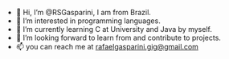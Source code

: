 - 👋 Hi, I’m @RSGasparini, I am from Brazil.
- 👀 I’m interested in programming languages.
- 🌱 I’m currently learning C at University and Java by myself.
- 💞️ I’m looking forward to learn from and contribute to projects.
- 📫 you can reach me at rafaelgasparini.gig@gmail.com

<!---
RSGasparini/RSGasparini is a ✨ special ✨ repository because its `README.md` (this file) appears on your GitHub profile.
You can click the Preview link to take a look at your changes.
--->

